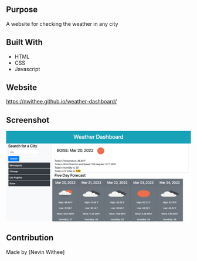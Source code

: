 ## Purpose
A website for checking the weather in any city

## Built With
* HTML
* CSS
* Javascript

## Website
https://nwithee.github.io/weather-dashboard/

## Screenshot
![App Screenshot](https://github.com/nwithee/weather-dashboard/blob/main/assets/images/Screen_Shot.png)

## Contribution
Made by [Nevin Withee]